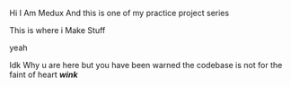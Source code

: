 Hi I Am Medux And this is one of my practice project series

This is where i Make Stuff


yeah

Idk Why u are here
but you have been warned
the codebase is not for the faint of heart ***wink***

